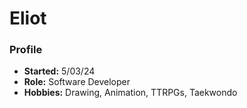<style>
colour {color: #260727;}
</style>

# Eliot

### Profile

- **Started:** 5/03/24
- **Role:** Software Developer
- **Hobbies:** Drawing, Animation, TTRPGs, Taekwondo
